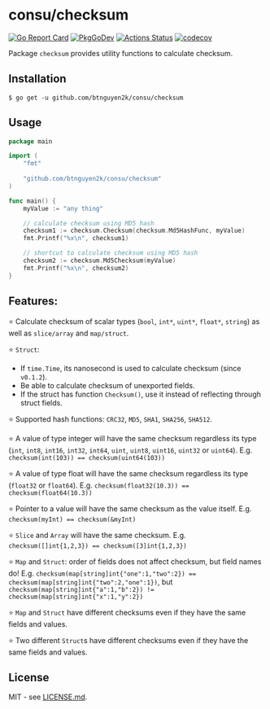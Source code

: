 # consu/checksum

[![Go Report Card](https://goreportcard.com/badge/github.com/btnguyen2k/consu)](https://goreportcard.com/report/github.com/btnguyen2k/consu)
[![PkgGoDev](https://pkg.go.dev/badge/github.com/btnguyen2k/consu/checksum)](https://pkg.go.dev/github.com/btnguyen2k/consu/checksum)
[![Actions Status](https://github.com/btnguyen2k/consu/workflows/checksum/badge.svg)](https://github.com/btnguyen2k/consu/actions)
[![codecov](https://codecov.io/gh/btnguyen2k/consu/branch/checksum/graph/badge.svg)](https://app.codecov.io/gh/btnguyen2k/consu/tree/checksum/checksum)

Package `checksum` provides utility functions to calculate checksum.

## Installation

```shell
$ go get -u github.com/btnguyen2k/consu/checksum
```

## Usage

```go
package main

import (
	"fmt"
	
	"github.com/btnguyen2k/consu/checksum"
)

func main() {
	myValue := "any thing"

	// calculate checksum using MD5 hash
	checksum1 := checksum.Checksum(checksum.Md5HashFunc, myValue)
	fmt.Printf("%x\n", checksum1)

	// shortcut to calculate checksum using MD5 hash
	checksum2 := checksum.Md5Checksum(myValue)
	fmt.Printf("%x\n", checksum2)
}
```

## Features:

⭐ Calculate checksum of scalar types (`bool`, `int*`, `uint*`, `float*`, `string`) as well as `slice/array` and `map/struct`.

⭐ `Struct`:
  - If `time.Time`, its nanosecond is used to calculate checksum (since `v0.1.2`).
  - Be able to calculate checksum of unexported fields.
  - If the struct has function `Checksum()`, use it instead of reflecting through struct fields.

⭐ Supported hash functions: `CRC32`, `MD5`, `SHA1`, `SHA256`, `SHA512`.

⭐ A value of type integer will have the same checksum regardless its type (`int`, `int8`, `int16`, `int32`, `int64`, `uint`, `uint8`, `uint16`, `uint32` or `uint64`).
E.g. `checksum(int(103)) == checksum(uint64(103))`

⭐ A value of type float will have the same checksum regardless its type (`float32` or `float64`).
E.g. `checksum(float32(10.3)) == checksum(float64(10.3))`

⭐ Pointer to a value will have the same checksum as the value itself.
E.g. `checksum(myInt) == checksum(&myInt)`

⭐ `Slice` and `Array` will have the same checksum.
E.g. `checksum([]int{1,2,3}) == checksum([3]int{1,2,3})`

⭐ `Map` and `Struct`: order of fields does not affect checksum, but field names do!
E.g. `checksum(map[string]int{"one":1,"two":2}) == checksum(map[string]int{"two":2,"one":1})`,
but `checksum(map[string]int{"a":1,"b":2}) != checksum(map[string]int{"x":1,"y":2})`

⭐ `Map` and `Struct` have different checksums even if they have the same fields and values.

⭐ Two different `Struct`s have different checksums even if they have the same fields and values.

## License

MIT - see [LICENSE.md](LICENSE.md).
